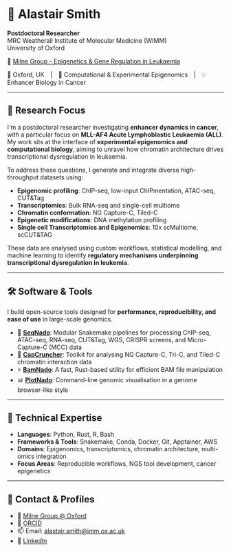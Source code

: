 # 🧬 Alastair Smith

**Postdoctoral Researcher**  
MRC Weatherall Institute of Molecular Medicine (WIMM)  
University of Oxford  

🔬 [Milne Group – Epigenetics & Gene Regulation in Leukaemia](https://www.imm.ox.ac.uk/research/research-groups/milne-group-epigenetics-and-gene-regulation-in-leukaemia)

📍 Oxford, UK | 🧪 Computational & Experimental Epigenomics | 💡 Enhancer Biology in Cancer

---

## 🔬 Research Focus

I'm a postdoctoral researcher investigating **enhancer dynamics in cancer**, with a particular focus on **MLL-AF4 Acute Lymphoblastic Leukaemia (ALL)**. My work sits at the interface of **experimental epigenomics and computational biology**, aiming to unravel how chromatin architecture drives transcriptional dysregulation in leukaemia.

To address these questions, I generate and integrate diverse high-throughput datasets using:

- **Epigenomic profiling**: ChIP-seq, low-input ChIPmentation, ATAC-seq, CUT&Tag  
- **Transcriptomics**: Bulk RNA-seq and single-cell multiome  
- **Chromatin conformation**: NG Capture-C, Tiled-C  
- **Epigenetic modifications**: DNA methylation profiling
- **Single cell Transcriptomics and Epigenomics**: 10x scMultiome, scCUT&TAG

These data are analysed using custom workflows, statistical modelling, and machine learning to identify **regulatory mechanisms underpinning transcriptional dysregulation in leukemia**.

---

## 🛠️ Software & Tools

I build open-source tools designed for **performance, reproducibility, and ease of use** in large-scale genomics.

- 🔄 [**SeqNado**](https://github.com/alsmith151/SeqNado): Modular Snakemake pipelines for processing ChIP-seq, ATAC-seq, RNA-seq, CUT&Tag, WGS, CRISPR screens, and Micro-Capture-C (MCC) data  
- 🧬 [**CapCruncher**](https://github.com/sims-lab/CapCruncher): Toolkit for analysing NG Capture-C, Tri-C, and Tiled-C chromatin interaction data  
- ⚡ [**BamNado**](https://github.com/alsmith151/BamNado): A fast, Rust-based utility for efficient BAM file manipulation  
- 📊 [**PlotNado**](https://github.com/alsmith151/PlotNado): Command-line genomic visualisation in a genome browser-like style  

---

## 🧠 Technical Expertise

- **Languages**: Python, Rust, R, Bash  
- **Frameworks & Tools**: Snakemake, Conda, Docker, Git, Apptainer, AWS 
- **Domains**: Epigenomics, transcriptomics, chromatin architecture, multi-omics integration  
- **Focus Areas**: Reproducible workflows, NGS tool development, cancer epigenetics  

---

## 🔗 Contact & Profiles

- 🔬 [Milne Group @ Oxford](https://www.imm.ox.ac.uk/research/research-groups/milne-group-epigenetics-and-gene-regulation-in-leukaemia)  
- 🧪 [ORCID](https://orcid.org/0000-0001-6330-1407)
- 📫 Email: alastair.smith@imm.ox.ac.uk 
- 💼 [LinkedIn](https://www.linkedin.com/in/alastairlukesmith1992/)
